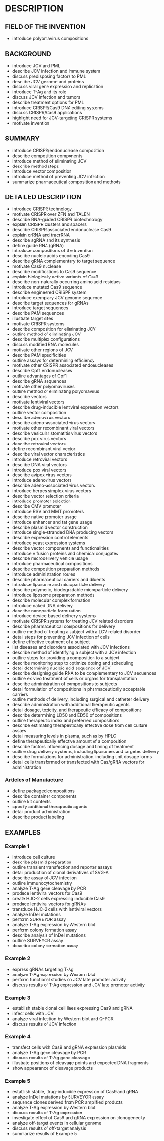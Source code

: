 # DESCRIPTION

## FIELD OF THE INVENTION

- introduce polyomavirus compositions

## BACKGROUND

- introduce JCV and PML
- describe JCV infection and immune system
- discuss predisposing factors to PML
- describe JCV genome and proteins
- discuss viral gene expression and replication
- introduce T-Ag and its role
- discuss JCV infection and tumors
- describe treatment options for PML
- introduce CRISPR/Cas9 DNA editing systems
- discuss CRISPR/Cas9 applications
- highlight need for JCV-targeting CRISPR systems
- motivate invention

## SUMMARY

- introduce CRISPR/endonuclease composition
- describe composition components
- introduce method of eliminating JCV
- describe method steps
- introduce vector composition
- introduce method of preventing JCV infection
- summarize pharmaceutical composition and methods

## DETAILED DESCRIPTION

- introduce CRISPR technology
- motivate CRISPR over ZFN and TALEN
- describe RNA-guided CRISPR biotechnology
- explain CRISPR clusters and spacers
- describe CRISPR associated endonuclease Cas9
- explain crRNA and tracrRNA
- describe sgRNA and its synthesis
- define guide RNA (gRNA)
- introduce compositions of the invention
- describe nucleic acids encoding Cas9
- describe gRNA complementary to target sequence
- motivate Cas9 nuclease
- describe modifications to Cas9 sequence
- explain biologically active variants of Cas9
- describe non-naturally occurring amino acid residues
- introduce mutated Cas9 sequence
- describe engineered CRISPR system
- introduce exemplary JCV genome sequence
- describe target sequences for gRNAs
- introduce target sequences
- describe PAM sequences
- illustrate target sites
- motivate CRISPR systems
- describe composition for eliminating JCV
- outline method of eliminating JCV
- describe multiplex configurations
- discuss modified RNA molecules
- motivate other regions of JCV
- describe PAM specificities
- outline assays for determining efficiency
- motivate other CRISPR associated endonucleases
- describe Cpf1 endonucleases
- outline advantages of Cpf1
- describe gRNA sequences
- motivate other polyomaviruses
- outline method of eliminating polyomavirus
- describe vectors
- motivate lentiviral vectors
- describe drug-inducible lentiviral expression vectors
- outline vector composition
- describe adenovirus vectors
- describe adeno-associated virus vectors
- motivate other recombinant viral vectors
- describe vesicular stomatitis virus vectors
- describe pox virus vectors
- describe retroviral vectors
- define recombinant viral vector
- describe viral vector characteristics
- introduce retroviral vectors
- describe DNA viral vectors
- introduce pox viral vectors
- describe avipox virus vectors
- introduce adenovirus vectors
- describe adeno-associated virus vectors
- introduce herpes simplex virus vectors
- describe vector selection criteria
- introduce promoter selection
- describe CMV promoter
- introduce RSV and MMT promoters
- describe native promoter usage
- introduce enhancer and tat gene usage
- describe plasmid vector construction
- introduce single-stranded DNA producing vectors
- describe expression control elements
- introduce yeast expression systems
- describe vector components and functionalities
- introduce v fusion proteins and chemical conjugates
- describe microdelivery vehicle usage
- introduce pharmaceutical compositions
- describe composition preparation methods
- introduce administration routes
- describe pharmaceutical carriers and diluents
- introduce liposome and microparticle delivery
- describe polymeric, biodegradable microparticle delivery
- introduce liposome preparation methods
- describe molecular complex formation
- introduce naked DNA delivery
- describe nanoparticle formulation
- introduce device-based delivery systems
- motivate CRISPR systems for treating JCV related disorders
- describe pharmaceutical compositions for delivery
- outline method of treating a subject with a LCV related disorder
- detail steps for preventing JCV infection of cells
- define effective treatment of a subject
- list diseases and disorders associated with JCV infections
- describe method of identifying a subject with a JCV infection
- outline steps for providing a composition to a subject
- describe monitoring step to optimize dosing and scheduling
- detail determining nucleic acid sequence of JCV
- describe designing guide RNA to be complementary to JCV sequences
- outline ex vivo treatment of cells or organs for transplantation
- describe administration of compositions to subjects
- detail formulation of compositions in pharmaceutically acceptable carriers
- outline methods of delivery, including surgical and catheter delivery
- describe administration with additional therapeutic agents
- detail dosage, toxicity, and therapeutic efficacy of compositions
- describe determining LD50 and ED50 of compositions
- outline therapeutic index and preferred compositions
- describe estimating therapeutically effective dose from cell culture assays
- detail measuring levels in plasma, such as by HPLC
- define therapeutically effective amount of a composition
- describe factors influencing dosage and timing of treatment
- outline drug delivery systems, including liposomes and targeted delivery
- describe formulations for administration, including unit dosage forms
- detail cells transformed or transfected with Cas/gRNA vectors for administration

### Articles of Manufacture

- define packaged compositions
- describe container components
- outline kit contents
- specify additional therapeutic agents
- detail product administration
- describe product labeling

## EXAMPLES

### Example 1

- introduce cell culture
- describe plasmid preparation
- outline transient transfection and reporter assays
- detail production of clonal derivatives of SVG-A
- describe assay of JCV infection
- outline immunocytochemistry
- analyze T-Ag gene cleavage by PCR
- produce lentiviral vectors for Cas9
- create HJC-2 cells expressing inducible Cas9
- produce lentiviral vectors for gRNAs
- transduce HJC-2 cells with lentiviral vectors
- analyze InDel mutations
- perform SURVEYOR assay
- analyze T-Ag expression by Western blot
- perform colony formation assay
- describe analysis of InDel mutations
- outline SURVEYOR assay
- describe colony formation assay

### Example 2

- express gRNAs targeting T-Ag
- analyze T-Ag expression by Western blot
- perform functional studies on JCV late promoter activity
- discuss results of T-Ag expression and JCV late promoter activity

### Example 3

- establish stable clonal cell lines expressing Cas9 and gRNA
- infect cells with JCV
- analyze viral infection by Western blot and Q-PCR
- discuss results of JCV infection

### Example 4

- transfect cells with Cas9 and gRNA expression plasmids
- analyze T-Ag gene cleavage by PCR
- discuss results of T-Ag gene cleavage
- illustrate positions of cleavage points and expected DNA fragments
- show appearance of cleavage products

### Example 5

- establish stable, drug-inducible expression of Cas9 and gRNA
- analyze InDel mutations by SURVEYOR assay
- sequence clones derived from PCR amplified products
- analyze T-Ag expression by Western blot
- discuss results of T-Ag expression
- investigate effect of Cas9 and gRNA expression on clonogenecity
- analyze off-target events in cellular genome
- discuss results of off-target analysis
- summarize results of Example 5

